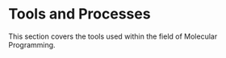 # Tools and Processes

This section covers the tools used within the field of Molecular Programming.

